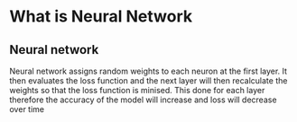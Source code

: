 # What is Neural Network

## Neural network
Neural network assigns random weights to each neuron at the first layer. It then evaluates the loss function and the next layer will then recalculate the weights so that the loss function is minised.
This done for each layer therefore the accuracy of the model will increase and loss will decrease over time

